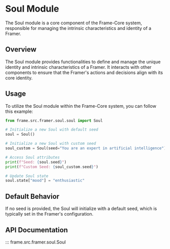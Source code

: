 # Soul Module

The Soul module is a core component of the Frame-Core system, responsible for managing the intrinsic characteristics and identity of a Framer.

## Overview

The Soul module provides functionalities to define and manage the unique identity and intrinsic characteristics of a Framer. It interacts with other components to ensure that the Framer's actions and decisions align with its core identity.

## Usage

To utilize the Soul module within the Frame-Core system, you can follow this example:

```python
from frame.src.framer.soul.soul import Soul

# Initialize a new Soul with default seed
soul = Soul()

# Initialize a new Soul with custom seed
soul_custom = Soul(seed="You are an expert in artificial intelligence")

# Access Soul attributes
print(f"Seed: {soul.seed}")
print(f"Custom Seed: {soul_custom.seed}")

# Update Soul state
soul.state["mood"] = "enthusiastic"
```

## Default Behavior

If no seed is provided, the Soul will initialize with a default seed, which is typically set in the Framer's configuration.

## API Documentation

::: frame.src.framer.soul.Soul
